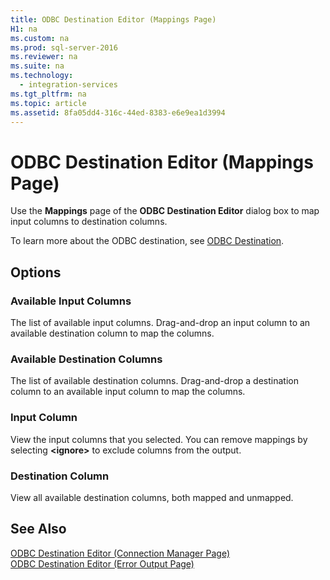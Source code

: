 ```yaml
---
title: ODBC Destination Editor (Mappings Page)
H1: na
ms.custom: na
ms.prod: sql-server-2016
ms.reviewer: na
ms.suite: na
ms.technology: 
  - integration-services
ms.tgt_pltfrm: na
ms.topic: article
ms.assetid: 8fa05dd4-316c-44ed-8383-e6e9ea1d3994
---
```

# ODBC Destination Editor (Mappings Page)
  Use the **Mappings** page of the **ODBC Destination Editor** dialog box to map input columns to destination columns.  
  
 To learn more about the ODBC destination, see [ODBC Destination](../../Topics/TopicNameNotContainA/ODBC-Destination.md).  
  
## Options  
  
### Available Input Columns  
 The list of available input columns. Drag\-and\-drop an input column to an available destination column to map the columns.  
  
### Available Destination Columns  
 The list of available destination columns. Drag\-and\-drop a destination column to an available input column to map the columns.  
  
### Input Column  
 View the input columns that you selected. You can remove mappings by selecting **\<ignore\>** to exclude columns from the output.  
  
### Destination Column  
 View all available destination columns, both mapped and unmapped.  
  
## See Also  
 [ODBC Destination Editor &#40;Connection Manager Page&#41;](../../Topics/TopicNameNotContainA/ODBC-Destination-Editor--Connection-Manager-Page-.md)   
 [ODBC Destination Editor &#40;Error Output Page&#41;](../../Topics/TopicNameNotContainA/ODBC-Destination-Editor--Error-Output-Page-.md)  
  
  